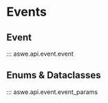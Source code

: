 # Events

## Event

::: aswe.api.event.event

## Enums & Dataclasses

::: aswe.api.event.event_params
